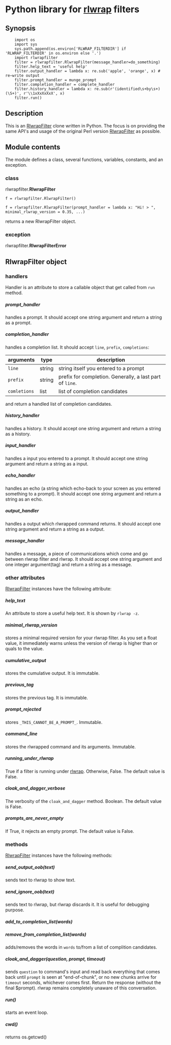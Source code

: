 # Python library for [rlwrap](https://github.com/hanslub42/rlwrap) filters


## Synopsis

```
    import os
    import sys
    sys.path.append(os.environ['RLWRAP_FILTERDIR'] if 'RLWRAP_FILTERDIR' in os.environ else '.')
    import rlwrapfilter
    filter = rlwrapfilter.RlwrapFilter(message_handler=do_something)
    filter.help_text = 'useful help'
    filter.output_handler = lambda x: re.sub('apple', 'orange', x) # re−write output
    filter.prompt_handler = munge_prompt
    filter.completion_handler = complete_handler
    filter.history_handler = lambda x: re.sub(r'(identified\s+by\s+)(\S+)', r'\\1xXxXxXxX', x)
    filter.run()
```


## Description

This is an [RlwrapFilter](http://utopia.knoware.nl/~hlub/uck/rlwrap/RlwrapFilter.html)
clone written in Python. The focus is on providing the same API's
and usage of the original Perl version [RlwrapFilter](http://utopia.knoware.nl/~hlub/uck/rlwrap/RlwrapFilter.html)
as possible.


## Module contents

The module defines a class, several functions, variables, constants, and an exception.

### class

rlwrapfilter.**RlwrapFilter**

```
f = rlwrapfilter.RlwrapFilter()

f = rlwrapfilter.RlwrapFilter(prompt_handler = lambda x: "Hi! > ", minimal_rlwrap_version = 0.35, ...)
```

returns a new RlwrapFilter object.

### exception
rlwrapfilter.**RlwrapFilterError**


## RlwrapFilter object



### handlers

Handler is an attribute to store a callable object that get called from `run` method.

##### prompt_handler

handles a prompt. It should accept one string argument and return a string as a prompt.

##### completion_handler

handles a completion list. It should accept `line`, `prefix`, `completions`:

|arguments|type|description|
|---------|----|-----------|
|`line`|string|string itself you entered to a prompt|
|`prefix`|string|prefix for completion. Generally, a last part of `line`.|
|`comletions`|list|list of completion candidates|

and return a handled list of completion candidates.

##### history_handler

handles a history. It should accept one string argument and return a string as a history.

##### input_handler

handles a input you entered to a prompt. It should accept one string argument and return a string as a input.

##### echo_handler

handles an echo (a string which echo-back to your screen as you entered something to a prompt). It should accept one string argument and return a string as an echo.

##### output_handler

handles a output which rlwrapped command returns. It should accept one string argument and return a string as a output.

##### message_handler

handles a message, a piece of communications which come and go between rlwrap filter and rlwrap. It should accept one string argument and one integer argument(tag) and return a string as a message.


### other attributes

[RlwrapFilter](#class) instances have the following attribute:

##### help_text

An attribute to store a useful help text. It is shown by `rlwrap -z`.

##### minimal_rlwrap_version

stores a minimal required version for your rlwrap filter. As you set a float value, it immediately warns unless the version of rlwrap is higher than or quals to the value.

##### cumulative_output

stores the cumulative output. It is immutable.

##### previous_tag

stores the previous tag. It is immutable.

##### prompt_rejected

stores `_THIS_CANNOT_BE_A_PROMPT_`. Immutable.

##### command_line

stores the rlwrapped command and its arguments. Immutable.

##### running_under_rlwrap

True if a filter is running under [rlwrap](https://github.com/hanslub42/rlwrap). Otherwise, False. The default value is False.

##### cloak_and_dagger_verbose

The verbosity of the `cloak_and_dagger` method. Boolean. The default value is False.

##### prompts_are_never_empty

If True, it rejects an empty prompt. The default value is False.


### methods

[RlwrapFilter](#class) instances have the following methods:

##### send_output_oob(text)

sends text to rlwrap to show text.

##### send_ignore_oob(text)

sends text to rlwrap, but rlwrap discards it. It is useful for debugging purpose.

##### add_to_completion_list(words)
##### remove_from_completion_list(words)

adds/removes the words in `words` to/from a list of complition candidates.

##### cloak_and_dagger(question, prompt, timeout)

sends `question` to command's input and read back everything that comes back until `prompt` is seen at "end-of-chunk", or no new chunks arrive for `timeout` seconds, whichever comes first. Return the response (without the final $prompt). rlwrap remains completely unaware of this conversation.

##### run()

starts an event loop.

##### cwd()

returns os.getcwd()

